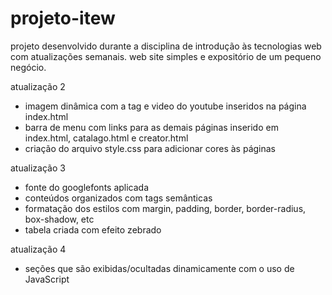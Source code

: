 # projeto-itew
projeto desenvolvido durante a disciplina de introdução às tecnologias web com atualizações semanais.
web site simples e expositório de um pequeno negócio.

atualização 2 
  - imagem dinâmica com a tag <picture> e video do youtube inseridos na página index.html
  - barra de menu com links para as demais páginas inserido em index.html, catalago.html e creator.html
  - criação do arquivo style.css para adicionar cores às páginas
  
 atualização 3
  - fonte do googlefonts aplicada
  - conteúdos organizados com tags semânticas
  - formatação dos estilos com margin, padding, border, border-radius, box-shadow, etc
  - tabela criada com efeito zebrado
  
atualização 4
  - seções que são exibidas/ocultadas dinamicamente com o uso de JavaScript
